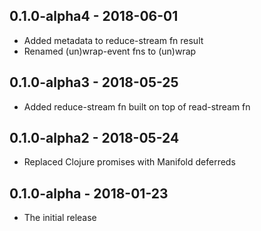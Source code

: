 ## 0.1.0-alpha4 - 2018-06-01

* Added metadata to reduce-stream fn result
* Renamed (un)wrap-event fns to (un)wrap

## 0.1.0-alpha3 - 2018-05-25

* Added reduce-stream fn built on top of read-stream fn

## 0.1.0-alpha2 - 2018-05-24

* Replaced Clojure promises with Manifold deferreds

## 0.1.0-alpha - 2018-01-23

* The initial release
